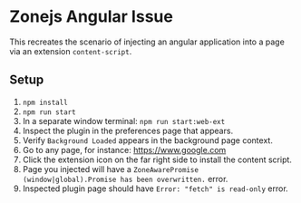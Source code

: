# Zonejs Angular Issue

This recreates the scenario of injecting an angular application into a page via an extension `content-script`.

## Setup

1. `npm install`
2. `npm run start`
3. In a separate window terminal: `npm run start:web-ext`
4. Inspect the plugin in the preferences page that appears.
5. Verify `Background Loaded` appears in the background page context.
6. Go to any page, for instance: <https://www.google.com>
7. Click the extension icon on the far right side to install the content script.
8. Page you injected will have a `ZoneAwarePromise (window|global).Promise has been overwritten.` error.
9. Inspected plugin page should have `Error: "fetch" is read-only` error.
